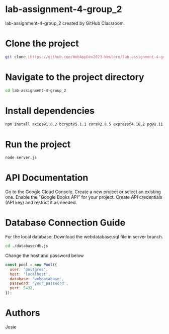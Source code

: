 # lab-assignment-4-group_2
lab-assignment-4-group_2 created by GitHub Classroom

# Clone the project
```bash
git clone [https://github.com/WebAppDev2023-Western/lab-assignment-4-group_2/]
```
# Navigate to the project directory
```bash
cd lab-assignment-4-group_2
```
# Install dependencies
```bash
npm install axios@1.6.2 bcrypt@5.1.1 cors@2.8.5 express@4.18.2 pg@8.11.3
```
# Run the project
```bash
node server.js
```
# API Documentation
Go to the Google Cloud Console.
Create a new project or select an existing one.
Enable the "Google Books API" for your project.
Create API credentials (API key) and restrict it as needed. 

# Database Connection Guide
For the local database: 
Download the webdatabase.sql file in server branch. 
```bash
cd ./database/db.js
```
Change the host and password below
```javascript
const pool = new Pool({
  user: 'postgres',
  host: 'localhost',
  database: 'webdatabase',
  password: 'your_password',
  port: 5432,
});
```


# Authors
Josie

